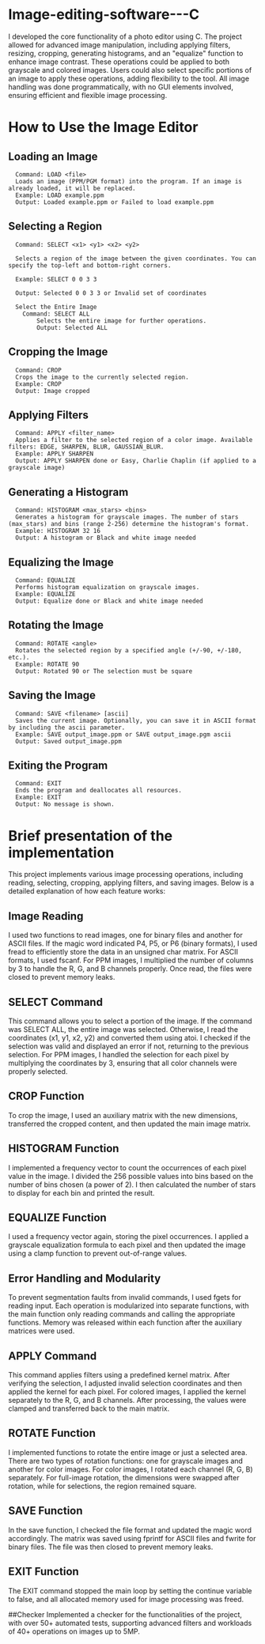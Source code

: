 # Image-editing-software---C
I developed the core functionality of a photo editor using C. The project allowed for advanced image manipulation, including applying filters, resizing, cropping, generating histograms, and an "equalize" function to enhance image contrast. These operations could be applied to both grayscale and colored images. Users could also select specific portions of an image to apply these operations, adding flexibility to the tool. All image handling was done programmatically, with no GUI elements involved, ensuring efficient and flexible image processing.

# How to Use the Image Editor

  ## Loading an Image
      Command: LOAD <file>
      Loads an image (PPM/PGM format) into the program. If an image is already loaded, it will be replaced.
      Example: LOAD example.ppm
      Output: Loaded example.ppm or Failed to load example.ppm

  ## Selecting a Region

      Command: SELECT <x1> <y1> <x2> <y2>

      Selects a region of the image between the given coordinates. You can specify the top-left and bottom-right corners.

      Example: SELECT 0 0 3 3

      Output: Selected 0 0 3 3 or Invalid set of coordinates

      Select the Entire Image
        Command: SELECT ALL
            Selects the entire image for further operations.
            Output: Selected ALL

  ## Cropping the Image
      Command: CROP
      Crops the image to the currently selected region.
      Example: CROP
      Output: Image cropped

  ## Applying Filters
      Command: APPLY <filter_name>
      Applies a filter to the selected region of a color image. Available filters: EDGE, SHARPEN, BLUR, GAUSSIAN_BLUR.
      Example: APPLY SHARPEN
      Output: APPLY SHARPEN done or Easy, Charlie Chaplin (if applied to a grayscale image)

  ## Generating a Histogram
      Command: HISTOGRAM <max_stars> <bins>
      Generates a histogram for grayscale images. The number of stars (max_stars) and bins (range 2-256) determine the histogram's format.
      Example: HISTOGRAM 32 16
      Output: A histogram or Black and white image needed

  ## Equalizing the Image
      Command: EQUALIZE
      Performs histogram equalization on grayscale images.
      Example: EQUALIZE
      Output: Equalize done or Black and white image needed

  ## Rotating the Image
      Command: ROTATE <angle>
      Rotates the selected region by a specified angle (+/-90, +/-180, etc.).
      Example: ROTATE 90
      Output: Rotated 90 or The selection must be square

  ## Saving the Image
      Command: SAVE <filename> [ascii]
      Saves the current image. Optionally, you can save it in ASCII format by including the ascii parameter.
      Example: SAVE output_image.ppm or SAVE output_image.pgm ascii
      Output: Saved output_image.ppm

  ## Exiting the Program
      Command: EXIT
      Ends the program and deallocates all resources.
      Example: EXIT
      Output: No message is shown.
      
# Brief presentation of the implementation
This project implements various image processing operations, including reading, selecting, cropping, applying filters, and saving images. Below is a detailed explanation of how each feature works:

  ## Image Reading

I used two functions to read images, one for binary files and another for ASCII files. If the magic word indicated P4, P5, or P6 (binary formats), I used fread to efficiently store the data in an unsigned char matrix. For ASCII formats, I used fscanf. For PPM images, I multiplied the number of columns by 3 to handle the R, G, and B channels properly. Once read, the files were closed to prevent memory leaks.

 ## SELECT Command
This command allows you to select a portion of the image. If the command was SELECT ALL, the entire image was selected. Otherwise, I read the coordinates (x1, y1, x2, y2) and converted them using atoi. I checked if the selection was valid and displayed an error if not, returning to the previous selection. For PPM images, I handled the selection for each pixel by multiplying the coordinates by 3, ensuring that all color channels were properly selected.

  ## CROP Function
To crop the image, I used an auxiliary matrix with the new dimensions, transferred the cropped content, and then updated the main image matrix.

  ## HISTOGRAM Function
I implemented a frequency vector to count the occurrences of each pixel value in the image. I divided the 256 possible values into bins based on the number of bins chosen (a power of 2). I then calculated the number of stars to display for each bin and printed the result.

  ## EQUALIZE Function
I used a frequency vector again, storing the pixel occurrences. I applied a grayscale equalization formula to each pixel and then updated the image using a clamp function to prevent out-of-range values.

  ## Error Handling and Modularity
To prevent segmentation faults from invalid commands, I used fgets for reading input. Each operation is modularized into separate functions, with the main function only reading commands and calling the appropriate functions. Memory was released within each function after the auxiliary matrices were used.

  ## APPLY Command
This command applies filters using a predefined kernel matrix. After verifying the selection, I adjusted invalid selection coordinates and then applied the kernel for each pixel. For colored images, I applied the kernel separately to the R, G, and B channels. After processing, the values were clamped and transferred back to the main matrix.

  ## ROTATE Function
I implemented functions to rotate the entire image or just a selected area. There are two types of rotation functions: one for grayscale images and another for color images. For color images, I rotated each channel (R, G, B) separately. For full-image rotation, the dimensions were swapped after rotation, while for selections, the region remained square.

  ## SAVE Function
In the save function, I checked the file format and updated the magic word accordingly. The matrix was saved using fprintf for ASCII files and fwrite for binary files. The file was then closed to prevent memory leaks.

  ## EXIT Function
The EXIT command stopped the main loop by setting the continue variable to false, and all allocated memory used for image processing was freed.

##Checker
Implemented a checker for the functionalities of the project, with over 50+ automated tests, supporting advanced filters and workloads of 40+ operations on images up to 5MP.
